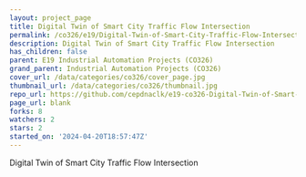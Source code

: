 ```yaml
---
layout: project_page
title: Digital Twin of Smart City Traffic Flow Intersection
permalink: /co326/e19/Digital-Twin-of-Smart-City-Traffic-Flow-Intersection/
description: Digital Twin of Smart City Traffic Flow Intersection
has_children: false
parent: E19 Industrial Automation Projects (CO326)
grand_parent: Industrial Automation Projects (CO326)
cover_url: /data/categories/co326/cover_page.jpg
thumbnail_url: /data/categories/co326/thumbnail.jpg
repo_url: https://github.com/cepdnaclk/e19-co326-Digital-Twin-of-Smart-City-Traffic-Flow-Intersection
page_url: blank
forks: 8
watchers: 2
stars: 2
started_on: '2024-04-20T18:57:47Z'
---
```


Digital Twin of Smart City Traffic Flow Intersection